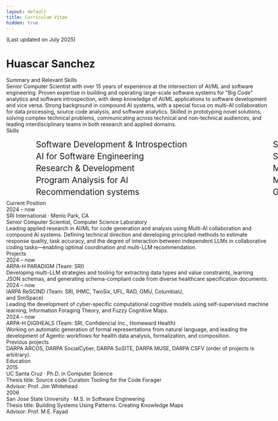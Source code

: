 ```yaml
---
layout: default
title: Curriculum Vitae
hidden: true
---
```


<style>
.deemph {
  width: 80ch;
  display: inline-block;
  word-wrap: break-word;
  overflow-wrap: break-word;
}
.skills-grid {
  display: grid;
  grid-template-columns: 1fr 1fr;
  gap: 5px;
  margin-top: 15px;
  width: 90ch;
  font-size: 1.4rem;
  padding-left: 60pt;
	padding-bottom: 6pt;
}
</style>

<div class="shifted">
  <div class="section">
    <div class="entry">
      <div class="item">
        <span class="deemph">(Last updated on July 2025)</span>
      </div>
    </div>
  </div>
</div>

# Huascar Sanchez

<div class="shifted">
<div class="section">
    <div class="heading">Summary and Relevant Skills</div>
    <div class="entry">
        <div class="item">
            <span class="deemph">Senior Computer Scientist with over 15 years of experience at the intersection of AI/ML and software engineering. Proven expertise in building and operating large-scale software systems for "Big Code" analytics and software introspection, with deep knowledge of AI/ML applications to software development and vice versa. Strong background in compound AI systems, with a special focus on multi-AI collaboration for data processing, source code analysis, and software analytics. Skilled in prototyping novel solutions, solving complex technical problems, communicating across technical and non-technical audiences, and leading interdisciplinary teams in both research and applied domains.</span>
        </div> <!-- item -->
    </div> <!-- entry -->
    <div class="heading">Skills</div>
    <div class="entry">
        <div class="skills-grid">
          <div>Software Development & Introspection</div>
          <div>Software Engineering for AI</div>
          <div>AI for Software Engineering</div>
          <div>Software Analytics</div>
          <div>Research & Development</div>
          <div>Machine Learning for Source Code</div>
          <div>Program Analysis for AI</div>
          <div>Multi-LLM Collaboration for Coding Automation</div>
          <div>Recommendation systems</div>
          <div>Graph-based pattern mining</div>
        </div>
    </div> <!-- entry -->
</div> <!-- section -->
<div class="section">
    <div class="heading">Current Position</div>
    <div class="entry">
        <div class="year">2024 &ndash; now</div>
        <div class="item">
            <span class="bold">SRI International</span> &middot; Menlo Park, CA <br />
            <span class="emph">Senior Computer Scientist</span>, Computer Science Laboratory <br/>
            <span class="deemph">Leading applied research in AI/ML for code generation and analysis using Multi-AI collaboration and compound AI systems. Defining technical direction and developing principled methods to estimate response quality, task accuracy, and the degree of interaction between independent LLMs in collaborative coding tasks&mdash;enabling optimal coordination and multi-LLM recommendation.</span>
        </div>
    </div>
</div> <!-- section -->
<div class="section">
    <div class="heading">Projects</div>
    <div class="entry">
        <div class="year">2024 &ndash; now</div>
        <div class="item">
            <span class="bold">ARPA-H PARADIGM</span> (Team: SRI) <br />
            <span class="deemph">Developing multi-LLM strategies and tooling for extracting data types and value constraints, learning JSON schemas, and generating schema-compliant code from diverse healthcare specification documents.</span>
        </div>
    </div>
    <div class="entry">
        <div class="year">2024 &ndash; now</div>
        <div class="item">
            <span class="bold">IARPA ReSCIND</span> (Team: SRI, IHMC, TwoSix, UFL, RAD, GMU, ColumbiaU, and SimSpace) <br />
            <span class="deemph">Leading the development of cyber-specific computational cognitive models using self-supervised machine learning, Information Foraging Theory, and Fuzzy Cognitive Maps.</span>
        </div>
    </div>
    <div class="entry">
        <div class="year">2024 &ndash; now</div>
        <div class="item">
            <span class="bold">ARPA-H DIGIHEALS</span> (Team: SRI, Confidencial Inc., Homeward Health) <br />
            <span class="deemph">Working on automatic generation of formal representations from natural language, and leading the development of Agentic workflows for health data analysis, formalization, and composition.</span>
        </div>
    </div>
    <div class="heading">Previous projects</div>
    <div class="entry">
      <div class="item">
        <span class="deemph">DARPA ARCOS, DARPA SocialCyber, DARPA SoSITE, DARPA MUSE, DARPA CSFV (order of projects is arbitrary).</span>
      </div>
    </div>
</div> <!-- section -->
<div class="section">
	<div class="heading">Education</div>
	<div class="entry">
		<div class="year">2015</div>
		<div class="item">
			<span class="bold">UC Santa Cruz</span> &middot; Ph.D. in Computer Science <br />
			<span class="deemph">Thesis title: Source code Curation Tooling for the Code Forager <br />
				Advisor: Prof. Jim Whitehead</span>
		</div>
	</div>
	<div class="entry">
		<div class="year">2006</div>
		<div class="item">
			<span class="bold">San Jose State University</span> &middot; M.S. in Software Engineering <br />
			<span class="deemph">Thesis title: Building Systems Using Patterns: Creating Knowledge Maps <br />
					Advisor: Prof. M.E. Fayad</span>
		</div>
	</div> <!-- section -->
</div>
<!-- more -->
</div>
